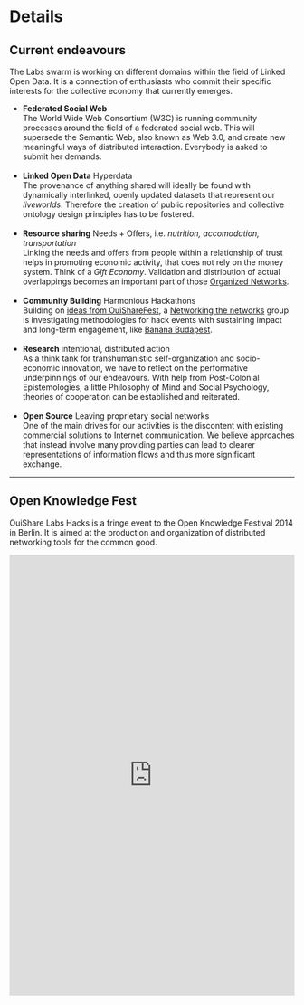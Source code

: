 # Details

## Current endeavours

The Labs swarm is working on different domains within the field of Linked Open Data. It is a connection of enthusiasts who commit their specific interests for the collective economy that currently emerges.

* **Federated Social Web**<br />
The World Wide Web Consortium (W3C) is running community processes around the field of a federated social web. This will supersede the Semantic Web, also known as Web 3.0, and create new meaningful ways of distributed interaction. Everybody is asked to submit her demands.<br />&nbsp;
* **Linked Open Data**
Hyperdata<br />
The provenance of anything shared will ideally be found with dynamically interlinked, openly updated datasets that represent our *liveworlds*. Therefore the creation of public repositories and collective ontology design principles has to be fostered.<br />&nbsp;
* **Resource sharing**
Needs + Offers, i.e. *nutrition, accomodation, transportation*<br />
Linking the needs and offers from people within a relationship of trust helps in promoting economic activity, that does not rely on the money system. Think of a *Gift Economy*. Validation and distribution of actual overlappings becomes an important part of those [Organized Networks](http://nedrossiter.org/?p=371).<br />&nbsp;
* **Community Building**
Harmonious Hackathons<br />
Building on [ideas from OuiShareFest](https://edgeryders.eu/nadias-notes-from-ouisharefest), a [Networking the networks](https://hackpad.com/Network-of-Networks-session-follow-up-YEfYiLeACdG) group is investigating methodologies for hack events with sustaining impact and long-term engagement, like [Banana Budapest](https://hackpad.com/Banana-in-Place-ECyuFM9OWqE).<br />&nbsp;
* **Research**
intentional, distributed action<br />
As a think tank for transhumanistic self-organization and socio-economic innovation, we have to reflect on the performative underpinnings of our endeavours. With help from Post-Colonial Epistemologies, a little Philosophy of Mind and Social Psychology, theories of cooperation can be established and reiterated.<br />&nbsp;
* **Open Source**
Leaving proprietary social networks<br />
One of the main drives for our activities is the discontent with existing commercial solutions to Internet communication. We believe approaches that instead involve many providing parties can lead to clearer representations of information flows and thus more significant exchange.

---

## Open Knowledge Fest

OuiShare Labs Hacks is a fringe event to the Open Knowledge Festival 2014 in Berlin. It is aimed at the production and organization of distributed networking tools for the common good.

<iframe src="http://timemapper.okfnlabs.org/anon/zcyaij-okfest-fringe-events-timemapper?embed=1#2" frameborder="0" style="border: none; max-width:960px; display:block; margin: 0 auto;" width="100%" height="780;"></iframe>
